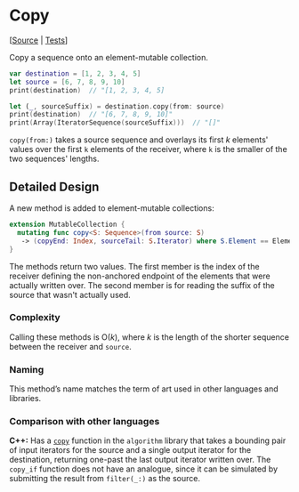 # Copy

[[Source](../Sources/Algorithms/Copy.swift) |
 [Tests](../Tests/SwiftAlgorithmsTests/CopyTests.swift)]

Copy a sequence onto an element-mutable collection.

```swift
var destination = [1, 2, 3, 4, 5]
let source = [6, 7, 8, 9, 10]
print(destination)  // "[1, 2, 3, 4, 5]

let (_, sourceSuffix) = destination.copy(from: source)
print(destination)  // "[6, 7, 8, 9, 10]"
print(Array(IteratorSequence(sourceSuffix)))  // "[]"
```

`copy(from:)` takes a source sequence and overlays its first *k* elements'
values over the first `k` elements of the receiver, where `k` is the smaller of
the two sequences' lengths.

## Detailed Design

A new method is added to element-mutable collections:

```swift
extension MutableCollection {
  mutating func copy<S: Sequence>(from source: S)
   -> (copyEnd: Index, sourceTail: S.Iterator) where S.Element == Element
}
```

The methods return two values.  The first member is the index of the receiver
defining the non-anchored endpoint of the elements that were actually written
over.  The second member is for reading the suffix of the source that wasn't
actually used.

### Complexity

Calling these methods is O(_k_), where _k_ is the length of the shorter
sequence between the receiver and `source`.

### Naming

This method’s name matches the term of art used in other languages and
libraries.

### Comparison with other languages

**C++:** Has a [`copy`][C++Copy] function in the `algorithm` library that takes
a bounding pair of input iterators for the source and a single output iterator
for the destination, returning one-past the last output iterator written over.
The `copy_if` function does not have an analogue, since it can be simulated by
submitting the result from `filter(_:)` as the source.

<!-- Link references for other languages -->

[C++Copy]: https://en.cppreference.com/w/cpp/algorithm/copy

